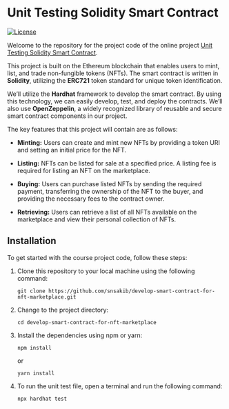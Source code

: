 # Unit Testing Solidity Smart Contract

[![License](https://img.shields.io/badge/license-MIT-blue.svg)](https://github.com/your-username/mastering-state-management/blob/main/LICENSE)

Welcome to the repository for the project code of the online project [Unit Testing Solidity Smart Contract](https://educat.tv/3HcT7Gu).

This project is built on the Ethereum blockchain that enables users to mint, list, and trade non-fungible tokens (NFTs). The smart contract is written in **Solidity**, utilizing the **ERC721** token standard for unique token identification.

We’ll utilize the **Hardhat** framework to develop the smart contract. By using this technology, we can easily develop, test, and deploy the contracts. We’ll also use **OpenZeppelin**, a widely recognized library of reusable and secure smart contract components in our project.

The key features that this project will contain are as follows:

- **Minting:** Users can create and mint new NFTs by providing a token URI and setting an initial price for the NFT.

- **Listing:** NFTs can be listed for sale at a specified price. A listing fee is required for listing an NFT on the marketplace.

- **Buying:** Users can purchase listed NFTs by sending the required payment, transferring the ownership of the NFT to the buyer, and providing the necessary fees to the contract owner.

- **Retrieving:** Users can retrieve a list of all NFTs available on the marketplace and view their personal collection of NFTs.

## Installation

To get started with the course project code, follow these steps:

1. Clone this repository to your local machine using the following command:

    ```shell
    git clone https://github.com/snsakib/develop-smart-contract-for-nft-marketplace.git
    ```

2. Change to the project directory:

    ```shell
    cd develop-smart-contract-for-nft-marketplace
    ```

3. Install the dependencies using npm or yarn:

    ```shell
    npm install
    ```
    or
    ```shell
    yarn install
    ```

4. To run the unit test file, open a terminal and run the following command:

    ```
    npx hardhat test
    ```